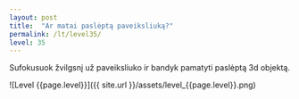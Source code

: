 ```yaml
---
layout: post
title:  "Ar matai paslėptą paveiksliuką?"
permalink: /lt/level35/
level: 35
---
```

Sufokusuok žvilgsnį už paveiksliuko ir bandyk pamatyti paslėptą 3d objektą.

![Level {{page.level}}]({{ site.url }}/assets/level_{{page.level}}.png)